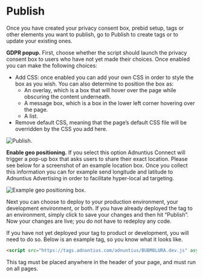 # Publish

Once you have created your privacy consent box, prebid setup, tags or other elements you want to publish, go to Publish to create tags or to update your existing ones.

**GDPR popup.** First, choose whether the script should launch the privacy consent box to users who have not yet made their choices. Once enabled you can make the following choices:

* Add CSS: once enabled you can add your own CSS in order to style the box as you wish. You can also determine to position the box as: 
  * An overlay, which is a box that will hover over the page while obscuring the content underneath.
  * A message box, which is a box in the lower left corner hovering over the page. 
  * A list. 
* Remove default CSS, meaning that the page’s default CSS file will be overridden by the CSS you add here.

![Publish.](https://lh5.googleusercontent.com/AbepUjkPztN4USZkd3kGicx9V4EOEs812045X-qke3pXgLU1C7ygkxwjxP9mubqhD-7YcxhSZW2_fetLgTAkb9CQcp8-ZIk15wL1dcJFkRqj9hIXaoxPuK_Ls5tYpIAFwJk2vl7K)

**Enable geo positioning.** If you select this option Adnuntius Connect will trigger a pop-up box that asks users to share their exact location. Please see below for a screenshot of an example location box. Once you collect this information you can for example send longitude and latitude to Adnuntius Advertising in order to facilitate hyper-local ad targeting.

![Example geo positioning box.](https://lh3.googleusercontent.com/wAEp8noyXjw96qu0yPlfr1eANQsWAMW4sQGIeJV-PWwpmmSi8HkT1V09ndo72_0vt2vIJhArW_NeD2-4urgJvWOrlscND_koRgw4Hyu28ZVVQpM0S4AsoPkAVuoEKIrEDhnPnbKG)

Next you can choose to deploy to your production environment, your development environment, or both. If you have already deployed the tag to an environment, simply click to save your changes and then hit “Publish”. Now your changes are live; you do not have to redeploy any code.

If you have not yet deployed your tag to product or development, you will need to do so. Below is an example tag, so you know what it looks like.

```html
<script src="https://tags.adnuntius.com/adnuntius/BUBM8LURA.dev.js" async></script>
```

This tag must be placed anywhere in the header of your page, and must run on all pages.

